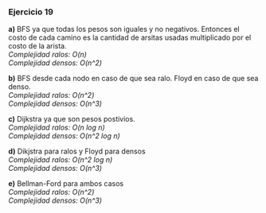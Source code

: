 ### Ejercicio 19

**a)** BFS ya que todas los pesos son iguales y no negativos. Entonces el costo de cada camino es la cantidad de arsitas usadas multiplicado por el costo de la arista.\
_Complejidad ralos: O(n)_\
_Complejidad densos: O(n^2)_

**b)** BFS desde cada nodo en caso de que sea ralo. Floyd en caso de que sea denso.\
_Complejidad ralos: O(n^2)_\
_Complejidad densos: O(n^3)_

**c)** Dijkstra ya que son pesos postivios.\
_Complejidad ralos: O(n log n)_\
_Complejidad densos: O(n^2 log n)_

**d)** Dikjstra para ralos y Floyd para densos\
_Complejidad ralos: O(n^2 log n)_\
_Complejidad densos: O(n^3)_

**e)** Bellman-Ford para ambos casos\
_Complejidad ralos: O(n^2)_\
_Complejidad densos: O(n^3)_